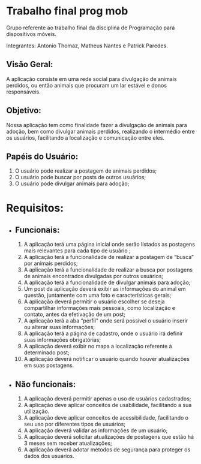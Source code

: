 # Trabalho final prog mob

Grupo referente ao trabalho final da disciplina de Programação para dispositivos móveis.

Integrantes: Antonio Thomaz, Matheus Nantes e Patrick Paredes.

<h2>Visão Geral: </h2>
 
A aplicação consiste em uma rede social para divulgação de animais perdidos, ou então animais que procuram um lar estável e donos responsáveis.

<h2>Objetivo: </h2>

Nossa aplicação tem como finalidade fazer a divulgação de animais para adoção, bem como divulgar animais perdidos, realizando o intermédio entre os usuários, facilitando a localização e comunicação entre eles.

<h2>Papéis do Usuário: </h2>

<ol type="1">
  <li>
    O usuário pode realizar a postagem de animais perdidos;
  </li>
  <li>
    O usuário pode buscar por posts de outros usuários;
  </li>
  <li>
    O usuário pode divulgar animais para adoção;
  </li>
</ol>
<h1>Requisitos: </h1>
<ul>
  <li>
    <h2>Funcionais: </h2>
    <ol type="1">
      <li>
        A aplicação terá uma página inicial onde serão listados as postagens mais relevantes para cada tipo de usuário ;
      </li>
      <li>
        A aplicação terá a funcionalidade de realizar a postagem de “busca” por animais perdidos;
      </li>
      <li>
        A aplicação terá a funcionalidade de realizar a busca por postagens de animais encontrados divulgadas por outros usuários;
      </li>
      <li>
        A aplicação terá a funcionalidade de divulgar animais para adoção;
      </li>
      <li>
        Um post da aplicação deverá exibir as informações do animal em questão, juntamente com uma foto e características gerais;
      </li>
      <li>
        A aplicação deverá permitir o usuário escolher se deseja compartilhar informações mais pessoais, como localização e contato, antes da efetivação de um post;
      </li>
      <li>
        A aplicação terá a aba “perfil" onde será possível o usuário inserir ou alterar suas informações;
      </li>
      <li>
        A aplicação terá a página de cadastro, onde o usuário irá definir suas informações obrigatórias;
      </li>
      <li>
        A aplicação deverá exibir no mapa a localização referente à determinado post;
      </li>
      <li>
        A aplicação deverá notificar o usuário quando houver atualizações em suas postagens.
      </li>        
    </ol>
  </li>
  <li>
    <h2>Não funcionais: </h2>
    <ol type="1">
      <li>
        A aplicação deverá permitir apenas o uso de usuários cadastrados;
      </li>
      <li>
        A aplicação deve aplicar conceitos de usabilidade, facilitando a sua utilização.
      </li>
      <li>
        A aplicação deve aplicar conceitos de acessibilidade, facilitando o seu uso por diferentes tipos de usuários;
      </li>
      <li>
        A aplicação deverá validar as informações de um usuário;
      </li>
      <li>
        A aplicação deverá solicitar atualizações de postagens que estão há 3 meses sem receber atualizações;
      </li>
      <li>
        A aplicação deverá adotar métodos de segurança para proteger os dados dos usuários.
      </li>
    </ol>
  </li>
</ul>
